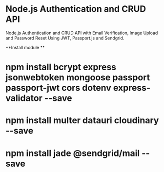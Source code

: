 # Node.js Authentication and CRUD API
Node.js Authentication and CRUD API with Email Verification, Image Upload and Password Reset Using JWT, Passport.js and Sendgrid.

**Install module **
# npm install bcrypt express jsonwebtoken mongoose passport passport-jwt cors dotenv express-validator --save

# npm install multer datauri cloudinary --save

# npm install jade @sendgrid/mail --save
